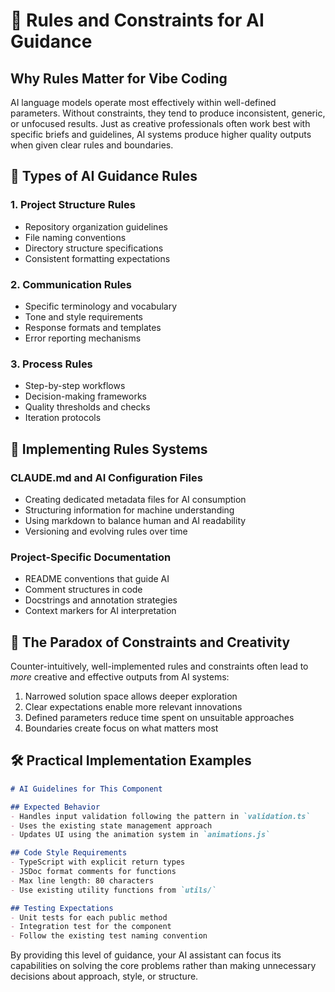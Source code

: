 # 📏 Rules and Constraints for AI Guidance

## Why Rules Matter for Vibe Coding

AI language models operate most effectively within well-defined parameters. Without constraints, they tend to produce inconsistent, generic, or unfocused results. Just as creative professionals often work best with specific briefs and guidelines, AI systems produce higher quality outputs when given clear rules and boundaries.

## 📑 Types of AI Guidance Rules

### 1. Project Structure Rules
- Repository organization guidelines
- File naming conventions
- Directory structure specifications
- Consistent formatting expectations

### 2. Communication Rules
- Specific terminology and vocabulary
- Tone and style requirements
- Response formats and templates
- Error reporting mechanisms

### 3. Process Rules
- Step-by-step workflows
- Decision-making frameworks
- Quality thresholds and checks
- Iteration protocols

## 🧩 Implementing Rules Systems

### CLAUDE.md and AI Configuration Files
- Creating dedicated metadata files for AI consumption
- Structuring information for machine understanding
- Using markdown to balance human and AI readability
- Versioning and evolving rules over time

### Project-Specific Documentation
- README conventions that guide AI
- Comment structures in code
- Docstrings and annotation strategies
- Context markers for AI interpretation

## 🎯 The Paradox of Constraints and Creativity

Counter-intuitively, well-implemented rules and constraints often lead to *more* creative and effective outputs from AI systems:

1. Narrowed solution space allows deeper exploration
2. Clear expectations enable more relevant innovations
3. Defined parameters reduce time spent on unsuitable approaches
4. Boundaries create focus on what matters most

## 🛠️ Practical Implementation Examples

```markdown
# AI Guidelines for This Component

## Expected Behavior
- Handles input validation following the pattern in `validation.ts`
- Uses the existing state management approach
- Updates UI using the animation system in `animations.js`

## Code Style Requirements
- TypeScript with explicit return types
- JSDoc format comments for functions
- Max line length: 80 characters
- Use existing utility functions from `utils/`

## Testing Expectations
- Unit tests for each public method
- Integration test for the component
- Follow the existing test naming convention
```

By providing this level of guidance, your AI assistant can focus its capabilities on solving the core problems rather than making unnecessary decisions about approach, style, or structure.